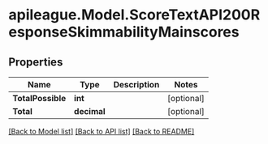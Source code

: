 # apileague.Model.ScoreTextAPI200ResponseSkimmabilityMainscores

## Properties

Name | Type | Description | Notes
------------ | ------------- | ------------- | -------------
**TotalPossible** | **int** |  | [optional] 
**Total** | **decimal** |  | [optional] 

[[Back to Model list]](../README.md#documentation-for-models) [[Back to API list]](../README.md#documentation-for-api-endpoints) [[Back to README]](../README.md)

